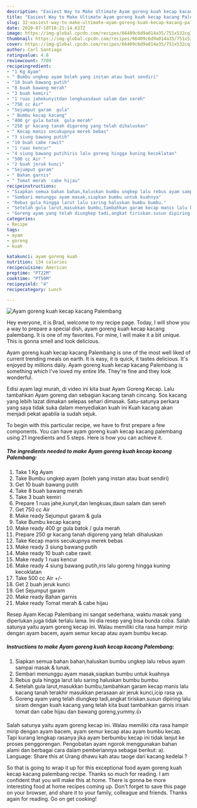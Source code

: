 ```yaml
---
description: "Easiest Way to Make Ultimate Ayam goreng kuah kecap kacang Palembang"
title: "Easiest Way to Make Ultimate Ayam goreng kuah kecap kacang Palembang"
slug: 32-easiest-way-to-make-ultimate-ayam-goreng-kuah-kecap-kacang-palembang
date: 2020-07-10T18:21:14.637Z
image: https://img-global.cpcdn.com/recipes/66409c6d9a014a35/751x532cq70/ayam-goreng-kuah-kecap-kacang-palembang-foto-resep-utama.jpg
thumbnail: https://img-global.cpcdn.com/recipes/66409c6d9a014a35/751x532cq70/ayam-goreng-kuah-kecap-kacang-palembang-foto-resep-utama.jpg
cover: https://img-global.cpcdn.com/recipes/66409c6d9a014a35/751x532cq70/ayam-goreng-kuah-kecap-kacang-palembang-foto-resep-utama.jpg
author: Carl Santiago
ratingvalue: 4.8
reviewcount: 7709
recipeingredient:
- "1 Kg Ayam"
- " Bumbu ungkep ayam boleh yang instan atau buat sendiri"
- "10 buah bawang putih"
- "8 buah bawang merah"
- "3 buah kemiri"
- "1 ruas jahekunyitdan lengkuasdaun salam dan sereh"
- "750 cc Air"
- "Sejumput garam  gula"
- " Bumbu kecap kacang"
- "400 gr gula batok  gula merah"
- "250 gr kacang tanah digoreng yang telah dihaluskan"
- " Kecap manis secukupnya merek bebas"
- "3 siung bawang putih"
- "10 buah cabe rawit"
- "1 ruas kencur"
- "4 siung bawang putihiris lalu goreng hingga kuning kecoklatan"
- "500 cc Air "
- "2 buah jeruk kunci"
- "Sejumput garam"
- " Bahan garnis"
- " Tomat merah  cabe hijau"
recipeinstructions:
- "Siapkan semua bahan bahan,haluskan bumbu ungkep lalu rebus ayam sampai masak &amp; lunak."
- "Sembari menunggu ayam masak,siapkan bumbu untuk kuahnya"
- "Rebus gula hingga larut lalu saring haluskan bumbu bumbu."
- "Setelah gula larut,masukkan bumbu,tambahkan garam kecap manis lalu kacang tanah terakhir masukkan perasaan air jeruk kunci,icip rasa ya."
- "Goreng ayam yang telah diungkep tadi,angkat tiriskan.susun dipiring lalu siram dengan kuah kacang yang telah kita buat tambahkan garnis irisan tomat dan cabe hijau dan bawang goreng,yummy.👍"
categories:
- Recipe
tags:
- ayam
- goreng
- kuah

katakunci: ayam goreng kuah 
nutrition: 134 calories
recipecuisine: American
preptime: "PT22M"
cooktime: "PT50M"
recipeyield: "4"
recipecategory: Lunch

---
```



![Ayam goreng kuah kecap kacang Palembang](https://img-global.cpcdn.com/recipes/66409c6d9a014a35/751x532cq70/ayam-goreng-kuah-kecap-kacang-palembang-foto-resep-utama.jpg)

Hey everyone, it is Brad, welcome to my recipe page. Today, I will show you a way to prepare a special dish, ayam goreng kuah kecap kacang palembang. It is one of my favorites. For mine, I will make it a bit unique. This is gonna smell and look delicious.

Ayam goreng kuah kecap kacang Palembang is one of the most well liked of current trending meals on earth. It is easy, it is quick, it tastes delicious. It's enjoyed by millions daily. Ayam goreng kuah kecap kacang Palembang is something which I've loved my entire life. They're fine and they look wonderful.

Edisi ayam lagi murah, di video ini kita buat Ayam Goreng Kecap. Lalu tambahkan Ayam goreng dan sebagian kacang tanah cincang. Sos kacang yang lebih lazat dimakan selepas sehari dimasak. Satu-satunya perkara yang saya tidak suka dalam menyediakan kuah ini Kuah kacang akan menjadi pekat apabila ia sudah sejuk.


To begin with this particular recipe, we have to first prepare a few components. You can have ayam goreng kuah kecap kacang palembang using 21 ingredients and 5 steps. Here is how you can achieve it.

<!--inarticleads1-->

##### The ingredients needed to make Ayam goreng kuah kecap kacang Palembang:

1. Take 1 Kg Ayam
1. Take  Bumbu ungkep ayam (boleh yang instan atau buat sendiri)
1. Get 10 buah bawang putih
1. Take 8 buah bawang merah
1. Take 3 buah kemiri
1. Prepare 1 ruas jahe,kunyit,dan lengkuas,daun salam dan sereh
1. Get 750 cc Air
1. Make ready Sejumput garam &amp; gula
1. Take  Bumbu kecap kacang
1. Make ready 400 gr gula batok / gula merah
1. Prepare 250 gr kacang tanah digoreng yang telah dihaluskan
1. Take  Kecap manis secukupnya merek bebas
1. Make ready 3 siung bawang putih
1. Make ready 10 buah cabe rawit
1. Make ready 1 ruas kencur
1. Make ready 4 siung bawang putih,iris lalu goreng hingga kuning kecoklatan
1. Take 500 cc Air +/-
1. Get 2 buah jeruk kunci
1. Get Sejumput garam
1. Make ready  Bahan garnis
1. Make ready  Tomat merah &amp; cabe hijau


Resep Ayam Kecap Palembang ini sangat sederhana, waktu masak yang diperlukan juga tidak terlalu lama. Ini dia resep yang bisa bunda coba. Salah satunya yaitu ayam goreng kecap ini. Walau memiliki cita rasa hampir mirip dengan ayam bacem, ayam semur kecap atau ayam bumbu kecap. 

<!--inarticleads2-->

##### Instructions to make Ayam goreng kuah kecap kacang Palembang:

1. Siapkan semua bahan bahan,haluskan bumbu ungkep lalu rebus ayam sampai masak &amp; lunak.
1. Sembari menunggu ayam masak,siapkan bumbu untuk kuahnya
1. Rebus gula hingga larut lalu saring haluskan bumbu bumbu.
1. Setelah gula larut,masukkan bumbu,tambahkan garam kecap manis lalu kacang tanah terakhir masukkan perasaan air jeruk kunci,icip rasa ya.
1. Goreng ayam yang telah diungkep tadi,angkat tiriskan.susun dipiring lalu siram dengan kuah kacang yang telah kita buat tambahkan garnis irisan tomat dan cabe hijau dan bawang goreng,yummy.👍


Salah satunya yaitu ayam goreng kecap ini. Walau memiliki cita rasa hampir mirip dengan ayam bacem, ayam semur kecap atau ayam bumbu kecap. Tapi kurang lengkap rasanya jika ayam berbumbu kecap ini tidak lanjut ke proses penggorengan. Pengobatan ayam ngorok menggunakan bahan alami dan berbagai cara dalam pemberiannya sebagai berikut: a). Language: Share this at Urang dhawu kah atau taoge dari kacang kedelai ? 

So that is going to wrap it up for this exceptional food ayam goreng kuah kecap kacang palembang recipe. Thanks so much for reading. I am confident that you will make this at home. There is gonna be more interesting food at home recipes coming up. Don't forget to save this page on your browser, and share it to your family, colleague and friends. Thanks again for reading. Go on get cooking!
